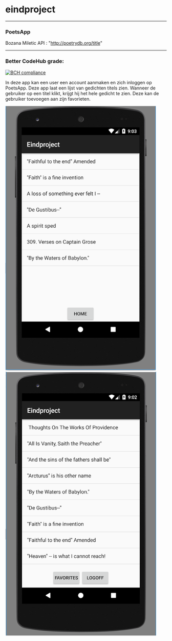 # eindproject
----------
### PoetsApp
Bozana Miletic
API :  "http://poetrydb.org/title"

---------
### Better CodeHub grade:

[![BCH compliance](https://bettercodehub.com/edge/badge/bozanam/eindproject?branch=master)](https://bettercodehub.com/)

In deze app kan een user een account aanmaken en zich inloggen op PoetsApp. Deze app laat een lijst van gedichten titels zien. Wanneer de gebruiker op een titel klikt, krijgt hij het hele gedicht te zien. Deze kan de gebruiker toevoegen aan zijn favorieten.

![Alt text](https://github.com/bozanam/eindproject/blob/master/docs/favorites.PNG?raw=true "login")
![Alt text](https://github.com/bozanam/eindproject/blob/master/docs/titles.PNG?raw=true "Title")

